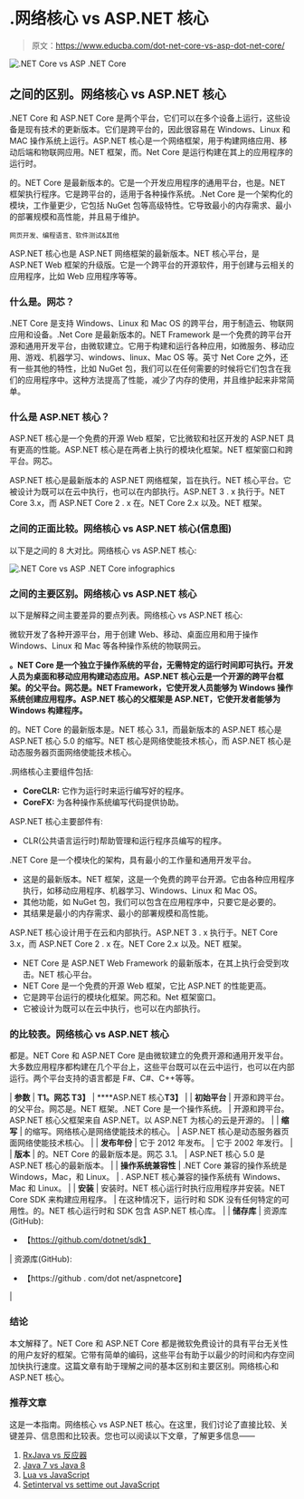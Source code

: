 # .网络核心 vs ASP.NET 核心

> 原文：<https://www.educba.com/dot-net-core-vs-asp-dot-net-core/>

![.NET Core vs ASP .NET Core](img/8c7f5a0369a45a9f6b5cfa7504064ca6.png)



## 之间的区别。网络核心 vs ASP.NET 核心

.NET Core 和 ASP.NET Core 是两个平台，它们可以在多个设备上运行，这些设备是现有技术的更新版本。它们是跨平台的，因此很容易在 Windows、Linux 和 MAC 操作系统上运行。ASP.NET 核心是一个网络框架，用于构建网络应用、移动后端和物联网应用。NET 框架，而。Net Core 是运行构建在其上的应用程序的运行时。

的。NET Core 是最新版本的。它是一个开发应用程序的通用平台，也是。NET 框架执行程序。它是跨平台的，适用于各种操作系统。.Net Core 是一个架构化的模块，工作量更少，它包括 NuGet 包等高级特性。它导致最小的内存需求、最小的部署规模和高性能，并且易于维护。

<small>网页开发、编程语言、软件测试&其他</small>

ASP.NET 核心也是 ASP.NET 网络框架的最新版本。NET 核心平台，是 ASP.NET Web 框架的升级版。它是一个跨平台的开源软件，用于创建与云相关的应用程序，比如 Web 应用程序等等。

### 什么是。网芯？

.NET Core 是支持 Windows、Linux 和 Mac OS 的跨平台，用于制造云、物联网应用和设备。.Net Core 是最新版本的。NET Framework 是一个免费的跨平台开源和通用开发平台，由微软建立。它用于构建和运行各种应用，如微服务、移动应用、游戏、机器学习、windows、linux、Mac OS 等。英寸 Net Core 之外，还有一些其他的特性，比如 NuGet 包，我们可以在任何需要的时候将它们包含在我们的应用程序中。这种方法提高了性能，减少了内存的使用，并且维护起来非常简单。

### 什么是 ASP.NET 核心？

ASP.NET 核心是一个免费的开源 Web 框架，它比微软和社区开发的 ASP.NET 具有更高的性能。ASP.NET 核心是在两者上执行的模块化框架。NET 框架窗口和跨平台。网芯。

ASP.NET 核心是最新版本的 ASP.NET 网络框架，旨在执行。NET 核心平台。它被设计为既可以在云中执行，也可以在内部执行。ASP.NET 3 . x 执行于。NET Core 3.x，而 ASP.NET Core 2 . x 在。NET Core 2.x 以及。NET 框架。

### 之间的正面比较。网络核心 vs ASP.NET 核心(信息图)

以下是之间的 8 大对比。网络核心 vs ASP.NET 核心:

![.NET Core vs ASP .NET Core infographics](img/03dbd12ee7b8a878170a8db57c211bf9.png)



### 之间的主要区别。网络核心 vs ASP.NET 核心

以下是解释之间主要差异的要点列表。网络核心 vs ASP.NET 核心:

微软开发了各种开源平台，用于创建 Web、移动、桌面应用和用于操作 Windows、Linux 和 Mac 等各种操作系统的物联网云。

**。NET Core 是一个独立于操作系统的平台，无需特定的运行时间即可执行。开发人员为桌面和移动应用构建动态应用。ASP.NET 核心云是一个开源的跨平台框架。的父平台。网芯是。NET Framework，它使开发人员能够为 Windows 操作系统创建应用程序。ASP.NET 核心的父框架是 ASP.NET，它使开发者能够为 Windows 构建程序。**

的。NET Core 的最新版本是。NET 核心 3.1，而最新版本的 ASP.NET 核心是 ASP.NET 核心 5.0 的缩写。NET 核心是网络使能技术核心，而 ASP.NET 核心是动态服务器页面网络使能技术核心。

.网络核心主要组件包括:

*   **CoreCLR:** 它作为运行时来运行编写好的程序。
*   **CoreFX:** 为各种操作系统编写代码提供协助。

ASP.NET 核心主要部件有:

*   CLR(公共语言运行时)帮助管理和运行程序员编写的程序。

.NET Core 是一个模块化的架构，具有最小的工作量和通用开发平台。

*   这是的最新版本。NET 框架，这是一个免费的跨平台开源。它由各种应用程序执行，如移动应用程序、机器学习、Windows、Linux 和 Mac OS。
*   其他功能，如 NuGet 包，我们可以包含在应用程序中，只要它是必要的。
*   其结果是最小的内存需求、最小的部署规模和高性能。

ASP.NET 核心设计用于在云和内部执行。ASP.NET 3 . x 执行于。NET Core 3.x，而 ASP.NET Core 2 . x 在。NET Core 2.x 以及。NET 框架。

*   NET Core 是 ASP.NET Web Framework 的最新版本，在其上执行会受到攻击。NET 核心平台。
*   NET Core 是一个免费的开源 Web 框架，它比 ASP.NET 的性能更高。
*   它是跨平台运行的模块化框架。网芯和。Net 框架窗口。
*   它被设计为既可以在云中执行，也可以在内部执行。

### 的比较表。网络核心 vs ASP.NET 核心

都是。NET Core 和 ASP.NET Core 是由微软建立的免费开源和通用开发平台。大多数应用程序都构建在几个平台上，这些平台既可以在云中运行，也可以在内部运行。两个平台支持的语言都是 F#、C#、C++等等。

| ****参数**** | **T1。网芯 T3】** | ****ASP.NET 核心**T3】** |
| **初始平台** | 开源和跨平台。的父平台。网芯是。NET 框架。.NET Core 是一个操作系统。 | 开源和跨平台。ASP.NET 核心父框架来自 ASP.NET。以 ASP.NET 为核心的云是开源的。 |
| **缩写** | 的缩写。网络核心是网络使能技术的核心。 | ASP.NET 核心是动态服务器页面网络使能技术核心。 |
| **发布年份** | 它于 2012 年发布。 | 它于 2002 年发行。 |
| **版本** | 的。NET Core 的最新版本是。网芯 3.1。 | ASP.NET 核心 5.0 是 ASP.NET 核心的最新版本。 |
| **操作系统兼容性** | .NET Core 兼容的操作系统是 Windows，Mac，和 Linux。 | . ASP.NET 核心兼容的操作系统有 Windows、Mac 和 Linux。 |
| **安装** | 安装时。NET 核心运行时执行应用程序并安装。NET Core SDK 来构建应用程序。 | 在这种情况下，运行时和 SDK 没有任何特定的可用性。的。NET 核心运行时和 SDK 包含 ASP.NET 核心库。 |
| **储存库** | 资源库(GitHub):

*   【https://github.com/dotnet/sdk】

 | 资源库(GitHub):

*   【https://github . com/dot net/aspnetcore】

 |

### 结论

本文解释了。NET Core 和 ASP.NET Core 都是微软免费设计的具有平台无关性的用户友好的框架。它带有简单的编码，这些平台有助于以最少的时间和内存空间加快执行速度。这篇文章有助于理解之间的基本区别和主要区别。网络核心和 ASP.NET 核心。

### 推荐文章

这是一本指南。网络核心 vs ASP.NET 核心。在这里，我们讨论了直接比较、关键差异、信息图和比较表。您也可以阅读以下文章，了解更多信息——

1.  [RxJava vs 反应器](https://www.educba.com/rxjava-vs-reactor/)
2.  [Java 7 vs Java 8](https://www.educba.com/java-7-vs-java-8/)
3.  [Lua vs JavaScript](https://www.educba.com/lua-vs-javascript/)
4.  [Setinterval vs settime out JavaScript](https://www.educba.com/setinterval-vs-settimeout-javascript/)





